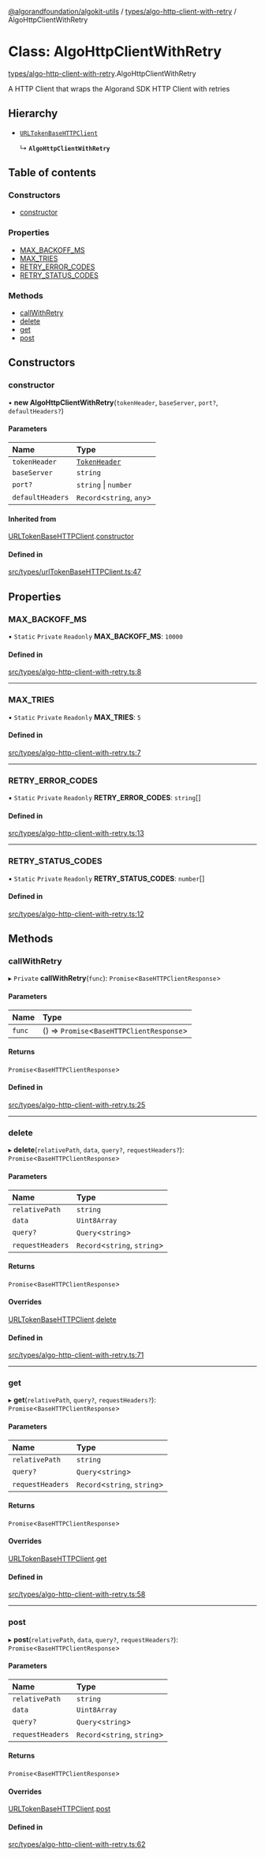[@algorandfoundation/algokit-utils](../README.md) / [types/algo-http-client-with-retry](../modules/types_algo_http_client_with_retry.md) / AlgoHttpClientWithRetry

# Class: AlgoHttpClientWithRetry

[types/algo-http-client-with-retry](../modules/types_algo_http_client_with_retry.md).AlgoHttpClientWithRetry

A HTTP Client that wraps the Algorand SDK HTTP Client with retries

## Hierarchy

- [`URLTokenBaseHTTPClient`](types_urlTokenBaseHTTPClient.URLTokenBaseHTTPClient.md)

  ↳ **`AlgoHttpClientWithRetry`**

## Table of contents

### Constructors

- [constructor](types_algo_http_client_with_retry.AlgoHttpClientWithRetry.md#constructor)

### Properties

- [MAX\_BACKOFF\_MS](types_algo_http_client_with_retry.AlgoHttpClientWithRetry.md#max_backoff_ms)
- [MAX\_TRIES](types_algo_http_client_with_retry.AlgoHttpClientWithRetry.md#max_tries)
- [RETRY\_ERROR\_CODES](types_algo_http_client_with_retry.AlgoHttpClientWithRetry.md#retry_error_codes)
- [RETRY\_STATUS\_CODES](types_algo_http_client_with_retry.AlgoHttpClientWithRetry.md#retry_status_codes)

### Methods

- [callWithRetry](types_algo_http_client_with_retry.AlgoHttpClientWithRetry.md#callwithretry)
- [delete](types_algo_http_client_with_retry.AlgoHttpClientWithRetry.md#delete)
- [get](types_algo_http_client_with_retry.AlgoHttpClientWithRetry.md#get)
- [post](types_algo_http_client_with_retry.AlgoHttpClientWithRetry.md#post)

## Constructors

### constructor

• **new AlgoHttpClientWithRetry**(`tokenHeader`, `baseServer`, `port?`, `defaultHeaders?`)

#### Parameters

| Name | Type |
| :------ | :------ |
| `tokenHeader` | [`TokenHeader`](../modules/types_urlTokenBaseHTTPClient.md#tokenheader) |
| `baseServer` | `string` |
| `port?` | `string` \| `number` |
| `defaultHeaders` | `Record`<`string`, `any`\> |

#### Inherited from

[URLTokenBaseHTTPClient](types_urlTokenBaseHTTPClient.URLTokenBaseHTTPClient.md).[constructor](types_urlTokenBaseHTTPClient.URLTokenBaseHTTPClient.md#constructor)

#### Defined in

[src/types/urlTokenBaseHTTPClient.ts:47](https://github.com/algorandfoundation/algokit-utils-ts/blob/main/src/types/urlTokenBaseHTTPClient.ts#L47)

## Properties

### MAX\_BACKOFF\_MS

▪ `Static` `Private` `Readonly` **MAX\_BACKOFF\_MS**: ``10000``

#### Defined in

[src/types/algo-http-client-with-retry.ts:8](https://github.com/algorandfoundation/algokit-utils-ts/blob/main/src/types/algo-http-client-with-retry.ts#L8)

___

### MAX\_TRIES

▪ `Static` `Private` `Readonly` **MAX\_TRIES**: ``5``

#### Defined in

[src/types/algo-http-client-with-retry.ts:7](https://github.com/algorandfoundation/algokit-utils-ts/blob/main/src/types/algo-http-client-with-retry.ts#L7)

___

### RETRY\_ERROR\_CODES

▪ `Static` `Private` `Readonly` **RETRY\_ERROR\_CODES**: `string`[]

#### Defined in

[src/types/algo-http-client-with-retry.ts:13](https://github.com/algorandfoundation/algokit-utils-ts/blob/main/src/types/algo-http-client-with-retry.ts#L13)

___

### RETRY\_STATUS\_CODES

▪ `Static` `Private` `Readonly` **RETRY\_STATUS\_CODES**: `number`[]

#### Defined in

[src/types/algo-http-client-with-retry.ts:12](https://github.com/algorandfoundation/algokit-utils-ts/blob/main/src/types/algo-http-client-with-retry.ts#L12)

## Methods

### callWithRetry

▸ `Private` **callWithRetry**(`func`): `Promise`<`BaseHTTPClientResponse`\>

#### Parameters

| Name | Type |
| :------ | :------ |
| `func` | () => `Promise`<`BaseHTTPClientResponse`\> |

#### Returns

`Promise`<`BaseHTTPClientResponse`\>

#### Defined in

[src/types/algo-http-client-with-retry.ts:25](https://github.com/algorandfoundation/algokit-utils-ts/blob/main/src/types/algo-http-client-with-retry.ts#L25)

___

### delete

▸ **delete**(`relativePath`, `data`, `query?`, `requestHeaders?`): `Promise`<`BaseHTTPClientResponse`\>

#### Parameters

| Name | Type |
| :------ | :------ |
| `relativePath` | `string` |
| `data` | `Uint8Array` |
| `query?` | `Query`<`string`\> |
| `requestHeaders` | `Record`<`string`, `string`\> |

#### Returns

`Promise`<`BaseHTTPClientResponse`\>

#### Overrides

[URLTokenBaseHTTPClient](types_urlTokenBaseHTTPClient.URLTokenBaseHTTPClient.md).[delete](types_urlTokenBaseHTTPClient.URLTokenBaseHTTPClient.md#delete)

#### Defined in

[src/types/algo-http-client-with-retry.ts:71](https://github.com/algorandfoundation/algokit-utils-ts/blob/main/src/types/algo-http-client-with-retry.ts#L71)

___

### get

▸ **get**(`relativePath`, `query?`, `requestHeaders?`): `Promise`<`BaseHTTPClientResponse`\>

#### Parameters

| Name | Type |
| :------ | :------ |
| `relativePath` | `string` |
| `query?` | `Query`<`string`\> |
| `requestHeaders` | `Record`<`string`, `string`\> |

#### Returns

`Promise`<`BaseHTTPClientResponse`\>

#### Overrides

[URLTokenBaseHTTPClient](types_urlTokenBaseHTTPClient.URLTokenBaseHTTPClient.md).[get](types_urlTokenBaseHTTPClient.URLTokenBaseHTTPClient.md#get)

#### Defined in

[src/types/algo-http-client-with-retry.ts:58](https://github.com/algorandfoundation/algokit-utils-ts/blob/main/src/types/algo-http-client-with-retry.ts#L58)

___

### post

▸ **post**(`relativePath`, `data`, `query?`, `requestHeaders?`): `Promise`<`BaseHTTPClientResponse`\>

#### Parameters

| Name | Type |
| :------ | :------ |
| `relativePath` | `string` |
| `data` | `Uint8Array` |
| `query?` | `Query`<`string`\> |
| `requestHeaders` | `Record`<`string`, `string`\> |

#### Returns

`Promise`<`BaseHTTPClientResponse`\>

#### Overrides

[URLTokenBaseHTTPClient](types_urlTokenBaseHTTPClient.URLTokenBaseHTTPClient.md).[post](types_urlTokenBaseHTTPClient.URLTokenBaseHTTPClient.md#post)

#### Defined in

[src/types/algo-http-client-with-retry.ts:62](https://github.com/algorandfoundation/algokit-utils-ts/blob/main/src/types/algo-http-client-with-retry.ts#L62)
